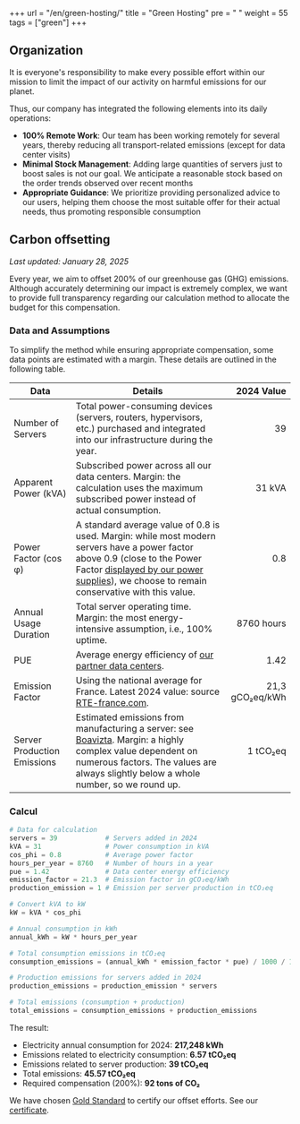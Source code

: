 +++
url = "/en/green-hosting/"
title = "Green Hosting"
pre = "<i class='fas fa-fw fa-leaf'></i> "
weight = 55
tags = ["green"]
+++

## Organization

It is everyone's responsibility to make every possible effort within our mission to limit the impact of our activity on harmful emissions for our planet.

Thus, our company has integrated the following elements into its daily operations:

  * **100% Remote Work**: Our team has been working remotely for several years, thereby reducing all transport-related emissions (except for data center visits)
  * **Minimal Stock Management**: Adding large quantities of servers just to boost sales is not our goal. We anticipate a reasonable   stock based on the order trends observed over recent months
  * **Appropriate Guidance**: We prioritize providing personalized advice to our users, helping them choose the most suitable offer for their actual needs, thus promoting responsible consumption

## Carbon offsetting

_Last updated: January 28, 2025_

Every year, we aim to offset 200% of our greenhouse gas (GHG) emissions. Although accurately determining our impact is extremely complex, we want to provide full transparency regarding our calculation method to allocate the budget for this compensation.

### Data and Assumptions

To simplify the method while ensuring appropriate compensation, some data points are estimated with a margin. These details are outlined in the following table.

| Data | Details | 2024 Value |
|--------|---------|------------:|
| Number of Servers | Total power-consuming devices (servers, routers, hypervisors, etc.) purchased and integrated into our infrastructure during the year. | 39 |
| Apparent Power (kVA) | Subscribed power across all our data centers. Margin: the calculation uses the maximum subscribed power instead of actual consumption. | 31 kVA |
| Power Factor (cos φ) | A standard average value of 0.8 is used. Margin: while most modern servers have a power factor above 0.9 (close to the Power Factor [displayed by our power supplies](https://store.supermicro.com/us_en/pub/media/wysiwyg/productspecs/PWS-606P-1R/PWS-606P-1R_quick_spec.pdf)), we choose to remain conservative with this value. | 0.8 |
| Annual Usage Duration | Total server operating time. Margin: the most energy-intensive assumption, i.e., 100% uptime. | 8760 hours |
|PUE|Average energy efficiency of [our partner data centers](https://sustainability.equinix.com/environment/operational-sustainability/).|1.42|
| Emission Factor | Using the national average for France. Latest 2024 value: source [RTE-france.com](https://www.rte-france.com/actualites/production-electricite-francaise-atteint-plus-haut-niveau-depuis-5-ans). | 21,3 gCO₂eq/kWh |
| Server Production Emissions | Estimated emissions from manufacturing a server: see [Boavizta](https://boavizta.org/blog/empreinte-de-la-fabrication-d-un-serveur). Margin: a highly complex value dependent on numerous factors. The values are always slightly below a whole number, so we round up. | 1 tCO₂eq |

### Calcul

```python
# Data for calculation
servers = 39            # Servers added in 2024
kVA = 31                # Power consumption in kVA
cos_phi = 0.8           # Average power factor
hours_per_year = 8760   # Number of hours in a year
pue = 1.42              # Data center energy efficiency
emission_factor = 21.3  # Emission factor in gCO₂eq/kWh
production_emission = 1 # Emission per server production in tCO₂eq

# Convert kVA to kW
kW = kVA * cos_phi

# Annual consumption in kWh
annual_kWh = kW * hours_per_year

# Total consumption emissions in tCO₂eq
consumption_emissions = (annual_kWh * emission_factor * pue) / 1000 / 1000  # Convert g to tonnes

# Production emissions for servers added in 2024
production_emissions = production_emission * servers

# Total emissions (consumption + production)
total_emissions = consumption_emissions + production_emissions
```

The result:

  * Electricity annual consumption for 2024: **217,248 kWh**
  * Emissions related to electricity consumption: **6.57 tCO₂eq**
  * Emissions related to server production: **39 tCO₂eq**
  * Total emissions: **45.57 tCO₂eq**
  * Required compensation (200%): **92 tons of CO₂**

We have chosen [Gold Standard](https://www.goldstandard.org/) to certify our offset efforts.
See our [certificate](https://files.alwaysdata.com/certifications/2025_GOLDSTANDARD_CERTIFICATE.zip).
